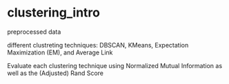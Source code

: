 # clustering_intro

preprocessed data

different clustreting techniques: DBSCAN, KMeans, Expectation Maximization (EM), and Average Link

Evaluate each clustering technique using Normalized Mutual Information as well as the (Adjusted) Rand Score

